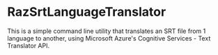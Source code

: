 # RazSrtLanguageTranslator
This is a simple command line utility that translates an SRT file from 1 language to another, using Microsoft Azure's Cognitive Services - Text Translator API.
